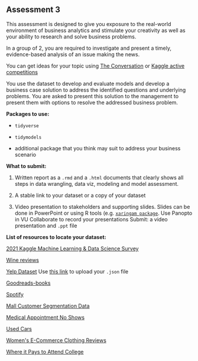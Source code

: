 ## Assessment 3

This assessment is designed to give you exposure to the real-world environment of business analytics and stimulate your creativity as well as your ability to research and 
solve business problems. 

In a group of 2, you are required to investigate and present a timely, evidence-based analysis of an issue making the news.

You can get ideas for your topic using [The Conversation](https://theconversation.com/au/search) or [Kaggle active competitions](https://www.kaggle.com/competitions)

You use the dataset to develop and evaluate models and develop a business case solution to address the identified questions and underlying problems.
You are asked to present this solution to the management to present them with options to resolve the addressed business problem.
 
**Packages to use:**

- `tidyverse`

- `tidymodels`

- additional package that you think may suit to address your business scenario

**What to submit:**

1. Written report as a `.rmd` and a `.html` documents that clearly shows all steps in data wrangling, data viz, modeling and model assessment.

2. A stable link to your dataset or a copy of your dataset

3. Video presentation to stakeholders and supporting slides. Slides can be done in PowerPoint or using R tools (e.g. [`xaringam package`](https://bookdown.org/yihui/rmarkdown/xaringan.html). Use Panopto in VU Collaborate to record your presentations
Submit: a video presentation and `.ppt` file

**List of resources to locate your dataset:**

[2021 Kaggle Machine Learning & Data Science Survey](https://www.kaggle.com/c/kaggle-survey-2021)

[Wine reviews](https://www.kaggle.com/uciml/red-wine-quality-cortez-et-al-2009)

[Yelp Dataset](https://www.yelp.com/dataset) Use [this link](https://www.tutorialspoint.com/r/r_json_files.htm) to upload your `.json` file

[Goodreads-books](https://www.kaggle.com/jealousleopard/goodreadsbooks)

[Spotify](https://www.kaggle.com/yamaerenay/spotify-dataset-19212020-160k-tracks)

[Mall Customer Segmentation Data](https://www.kaggle.com/vjchoudhary7/customer-segmentation-tutorial-in-python)

[Medical Appointment No Shows](https://www.kaggle.com/joniarroba/noshowappointments)

[Used Cars](https://www.kaggle.com/austinreese/craigslist-carstrucks-data)

[Women's E-Commerce Clothing Reviews](https://www.kaggle.com/nicapotato/womens-ecommerce-clothing-reviews)

[Where it Pays to Attend College](https://www.kaggle.com/wsj/college-salaries)

